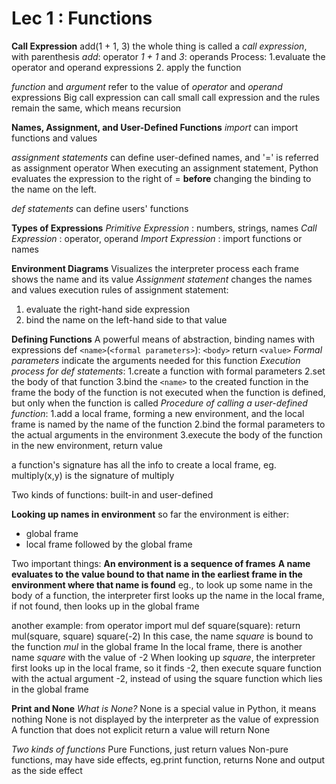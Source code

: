 # Lec 1 : Functions

**Call Expression**
add(1 + 1, 3)
the whole thing is called a *call expression*, with parenthesis
*add*: operator
*1 + 1* and *3*: operands
Process: 1.evaluate the operator and operand expressions
2. apply the function

*function* and *argument* refer to the value of *operator* and *operand* expressions
Big call expression can call small call expression and the rules remain the same, which means recursion

**Names, Assignment, and User-Defined Functions**
*import* can import functions and values

*assignment statements* can define user-defined names, and '=' is referred as assignment operator
When executing an assignment statement, Python evaluates the expression to the right of  =  **before** changing the binding to the name on the left.

*def statements* can define users' functions

**Types of Expressions**
*Primitive Expression* : numbers, strings, names
*Call Expression* : operator, operand
*Import Expression* : import functions or names

**Environment Diagrams**
Visualizes the interpreter process
each frame shows the name and its value
*Assignment statement* changes the names and values
execution rules of assignment statement:

1. evaluate the right-hand side expression
2. bind the name on the left-hand side to that value

**Defining Functions**
A powerful means of abstraction, binding names with expressions
def `<name>`(`<formal parameters>`):
    `<body>`
    return `<value>`
*Formal parameters* indicate the arguments needed for this function
*Execution process for def statements*:
1.create a function with formal parameters
2.set the body of that function
3.bind the `<name>` to the created function in the frame
the body of the function is not executed when the function is defined, but only when the function is called
*Procedure of calling a user-defined function*:
1.add a local frame, forming a new environment, and the local frame is named by the name of the function
2.bind the formal parameters to the actual arguments in the environment
3.execute the body of the function in the new environment, return value

a function's signature has all the info to create a local frame, eg. multiply(x,y) is the signature of multiply

Two kinds of functions: built-in and user-defined

**Looking up names in environment**
so far the environment is either:

* global frame
* local frame followed by the global frame

Two important things:
**An environment is a sequence of frames**
**A name evaluates to the value bound to that name in the earliest frame in the environment where that name is found**
eg., to look up some name in the body of a function, the interpreter first looks up the name in the local frame, if not found, then looks up in the global frame

another example:
from operator import mul
def square(square):
    return mul(square, square)
square(-2)
In this case, the name *square* is bound to the function *mul* in the global frame
In the local frame, there is another name *square* with the value of -2
When looking up *square*, the interpreter first looks up in the local frame, so it finds -2, then execute square function with the actual argument -2, instead of using the square function which lies in the global frame

**Print and None**
*What is None?*
None is a special value in Python, it means nothing
None is not displayed by the interpreter as the value of expression
A function that does not explicit return a value will return None

*Two kinds of functions*
Pure Functions, just return values
Non-pure functions, may have side effects, eg.print function, returns None and output as the side effect
